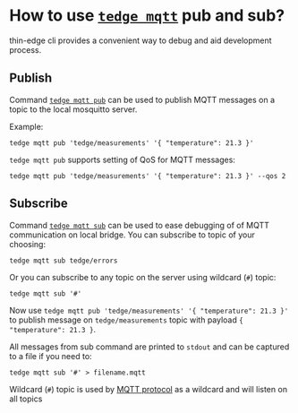# How to use [`tedge mqtt`](../references/tedge-mqtt.md) pub and sub?

thin-edge cli provides a convenient way to debug and aid development process.

## Publish

Command [`tedge mqtt pub`](../references/tedge-mqtt.md) can be used to publish MQTT messages on a topic to the local mosquitto server.

Example:

```shell
tedge mqtt pub 'tedge/measurements' '{​​​​ "temperature": 21.3 }'​​​
```

`tedge mqtt pub` supports setting of QoS for MQTT messages:

```shell
tedge mqtt pub 'tedge/measurements' '{​​​​ "temperature": 21.3 }' --qos 2
```

## Subscribe

Command [`tedge mqtt sub`](../references/tedge-mqtt.md) can be used to ease debugging of of MQTT communication on local bridge. You can subscribe to topic of your choosing:

```shell
tedge mqtt sub tedge/errors
```

Or you can subscribe to any topic on the server using wildcard (`#`) topic:

```shell
tedge mqtt sub '#'
```

Now use `tedge mqtt pub 'tedge/measurements' '{​​​​ "temperature": 21.3 }'` to publish message on `tedge/measurements` topic with payload `{​​​​ "temperature": 21.3 }`.

All messages from sub command are printed to `stdout` and can be captured to a file if you need to:

```shell
tedge mqtt sub '#' > filename.mqtt
```

Wildcard (`#`) topic is used by [MQTT protocol](https://docs.oasis-open.org/mqtt/mqtt/v5.0/os/mqtt-v5.0-os.html#_Toc3901242) as a wildcard and will listen on all topics
